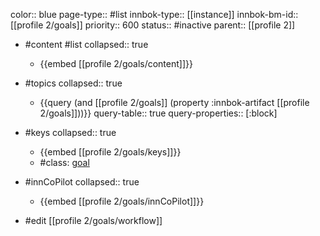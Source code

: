 color:: blue
page-type:: #list
innbok-type:: [[instance]]
innbok-bm-id:: [[profile 2/goals]]
priority:: 600
status:: #inactive
parent:: [[profile 2]]

- #content #list
  collapsed:: true
	- {{embed [[profile 2/goals/content]]}}
- #topics
   collapsed:: true
    - {{query (and [[profile 2/goals]] (property :innbok-artifact [[profile 2/goals]]))}}
      query-table:: true
      query-properties:: [:block]
- #keys
  collapsed:: true
	- {{embed [[profile 2/goals/keys]]}}
	- #class: [goal](https://go.innbok.com/#/page/innBoK%2Fclass%2Fgoal)
- #innCoPilot
   collapsed:: true
	 - {{embed [[profile 2/goals/innCoPilot]]}}

- #edit [[profile 2/goals/workflow]]

